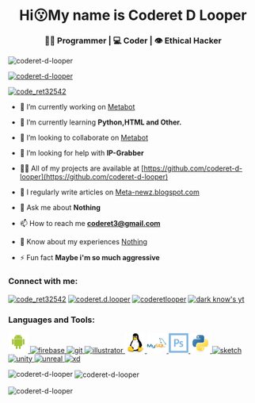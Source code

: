 <h1 align="center">Hi😗My name is Coderet D Looper</h1>
<h3 align="center">👨‍💻 Programmer | 💻 Coder | 👁️ Ethical Hacker</h3>

<p align="left"> <img src="https://komarev.com/ghpvc/?username=coderet-d-looper&label=Profile%20views&color=0e75b6&style=flat" alt="coderet-d-looper" /> </p>

<p align="left"> <a href="https://github.com/ryo-ma/github-profile-trophy"><img src="https://github-profile-trophy.vercel.app/?username=coderet-d-looper" alt="coderet-d-looper" /></a> </p>

<p align="left"> <a href="https://twitter.com/code_ret32542" target="blank"><img src="https://img.shields.io/twitter/follow/code_ret32542?logo=twitter&style=for-the-badge" alt="code_ret32542" /></a> </p>

- 🔭 I’m currently working on [Metabot](https://github.com/coderet-d-looper/metabot)

- 🌱 I’m currently learning **Python,HTML and Other.**

- 👯 I’m looking to collaborate on [Metabot](https://github.com/coderet-d-looper/metabot)

- 🤝 I’m looking for help with **IP-Grabber**

- 👨‍💻 All of my projects are available at [https://github.com/coderet-d-looper](https://github.com/coderet-d-looper)

- 📝 I regularly write articles on [Meta-newz.blogspot.com](Meta-newz.blogspot.com)

- 💬 Ask me about **Nothing**

- 📫 How to reach me **coderet3@gmail.com**

- 📄 Know about my experiences [Nothing](Nothing)

- ⚡ Fun fact **Maybe i'm so much aggressive**

<h3 align="left">Connect with me:</h3>
<p align="left">
<a href="https://twitter.com/code_ret32542" target="blank"><img align="center" src="https://raw.githubusercontent.com/rahuldkjain/github-profile-readme-generator/master/src/images/icons/Social/twitter.svg" alt="code_ret32542" height="30" width="40" /></a>
<a href="https://fb.com/coderet.d.looper" target="blank"><img align="center" src="https://raw.githubusercontent.com/rahuldkjain/github-profile-readme-generator/master/src/images/icons/Social/facebook.svg" alt="coderet.d.looper" height="30" width="40" /></a>
<a href="https://instagram.com/coderetlooper" target="blank"><img align="center" src="https://raw.githubusercontent.com/rahuldkjain/github-profile-readme-generator/master/src/images/icons/Social/instagram.svg" alt="coderetlooper" height="30" width="40" /></a>
<a href="https://www.youtube.com/c/dark know's yt" target="blank"><img align="center" src="https://raw.githubusercontent.com/rahuldkjain/github-profile-readme-generator/master/src/images/icons/Social/youtube.svg" alt="dark know's yt" height="30" width="40" /></a>
</p>

<h3 align="left">Languages and Tools:</h3>
<p align="left"> <a href="https://developer.android.com" target="_blank" rel="noreferrer"> <img src="https://raw.githubusercontent.com/devicons/devicon/master/icons/android/android-original-wordmark.svg" alt="android" width="40" height="40"/> </a> <a href="https://firebase.google.com/" target="_blank" rel="noreferrer"> <img src="https://www.vectorlogo.zone/logos/firebase/firebase-icon.svg" alt="firebase" width="40" height="40"/> </a> <a href="https://git-scm.com/" target="_blank" rel="noreferrer"> <img src="https://www.vectorlogo.zone/logos/git-scm/git-scm-icon.svg" alt="git" width="40" height="40"/> </a> <a href="https://www.adobe.com/in/products/illustrator.html" target="_blank" rel="noreferrer"> <img src="https://www.vectorlogo.zone/logos/adobe_illustrator/adobe_illustrator-icon.svg" alt="illustrator" width="40" height="40"/> </a> <a href="https://www.linux.org/" target="_blank" rel="noreferrer"> <img src="https://raw.githubusercontent.com/devicons/devicon/master/icons/linux/linux-original.svg" alt="linux" width="40" height="40"/> </a> <a href="https://www.mysql.com/" target="_blank" rel="noreferrer"> <img src="https://raw.githubusercontent.com/devicons/devicon/master/icons/mysql/mysql-original-wordmark.svg" alt="mysql" width="40" height="40"/> </a> <a href="https://www.photoshop.com/en" target="_blank" rel="noreferrer"> <img src="https://raw.githubusercontent.com/devicons/devicon/master/icons/photoshop/photoshop-line.svg" alt="photoshop" width="40" height="40"/> </a> <a href="https://www.python.org" target="_blank" rel="noreferrer"> <img src="https://raw.githubusercontent.com/devicons/devicon/master/icons/python/python-original.svg" alt="python" width="40" height="40"/> </a> <a href="https://www.sketch.com/" target="_blank" rel="noreferrer"> <img src="https://www.vectorlogo.zone/logos/sketchapp/sketchapp-icon.svg" alt="sketch" width="40" height="40"/> </a> <a href="https://unity.com/" target="_blank" rel="noreferrer"> <img src="https://www.vectorlogo.zone/logos/unity3d/unity3d-icon.svg" alt="unity" width="40" height="40"/> </a> <a href="https://unrealengine.com/" target="_blank" rel="noreferrer"> <img src="https://raw.githubusercontent.com/kenangundogan/fontisto/036b7eca71aab1bef8e6a0518f7329f13ed62f6b/icons/svg/brand/unreal-engine.svg" alt="unreal" width="40" height="40"/> </a> <a href="https://www.adobe.com/products/xd.html" target="_blank" rel="noreferrer"> <img src="https://cdn.worldvectorlogo.com/logos/adobe-xd.svg" alt="xd" width="40" height="40"/> </a> </p>

<p><img align="left" src="https://github-readme-stats.vercel.app/api/top-langs?username=coderet-d-looper&show_icons=true&locale=en&layout=compact" alt="coderet-d-looper" /></p>

<p>&nbsp;<img align="center" src="https://github-readme-stats.vercel.app/api?username=coderet-d-looper&show_icons=true&locale=en" alt="coderet-d-looper" /></p>

<p><img align="center" src="https://github-readme-streak-stats.herokuapp.com/?user=coderet-d-looper&" alt="coderet-d-looper" /></p>
